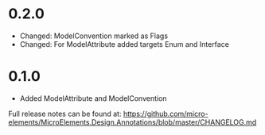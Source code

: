 # 0.2.0
- Changed: ModelConvention marked as Flags
- Changed: For ModelAttribute added targets Enum and Interface

# 0.1.0
- Added ModelAttribute and ModelConvention

Full release notes can be found at: https://github.com/micro-elements/MicroElements.Design.Annotations/blob/master/CHANGELOG.md
